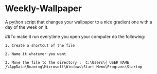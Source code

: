 # Weekly-Wallpaper
A python script that changes your wallpaper to a nice gradient one with a day of the week on it.

##To make it run everytime you open your computer do the following:
 
    1. Create a shortcut of the file

    2. Name it whatever you want

    3. Move the file to the directory :  C:\Users\{ USER NAME }\AppData\Roaming\Microsoft\Windows\Start Menu\Programs\Startup